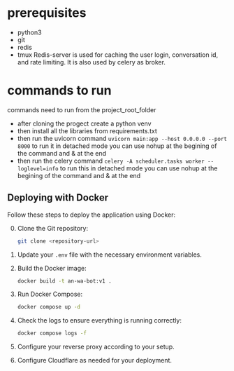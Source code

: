 # prerequisites
- python3
- git
- redis
- tmux
Redis-server is used for caching the user login, conversation id, and rate limiting. It is also used by celery as broker.

# commands to run
commands need to run from the project_root_folder
- after cloning the progect create a python venv
- then install all the libraries from requirements.txt
- then run the uvicorn command `uvicorn main:app --host 0.0.0.0 --port 8000`
to run it in detached mode you can use nohup at the begining of the command and & at the end
- then run the celery command `celery -A scheduler.tasks worker --loglevel=info`
to run this in detached mode you can use nohup at the begining of the command and & at the end

## Deploying with Docker

Follow these steps to deploy the application using Docker:

0. Clone the Git repository:
    ```bash
    git clone <repository-url>
    ```

1. Update your `.env` file with the necessary environment variables.

2. Build the Docker image:
    ```bash
    docker build -t an-wa-bot:v1 .
    ```

3. Run Docker Compose:
    ```bash
    docker compose up -d
    ```

4. Check the logs to ensure everything is running correctly:
    ```bash
    docker compose logs -f
    ```

5. Configure your reverse proxy according to your setup.

6. Configure Cloudflare as needed for your deployment.
